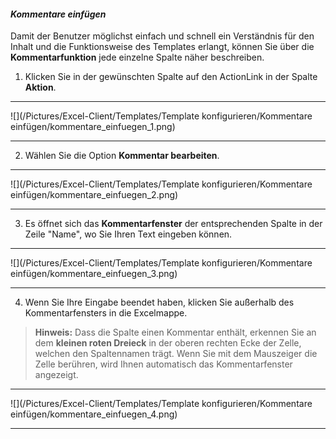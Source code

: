 #### *Kommentare einfügen*

Damit der Benutzer möglichst einfach und schnell ein Verständnis für den Inhalt und die Funktionsweise des Templates erlangt, können Sie über die **Kommentarfunktion** jede einzelne Spalte näher beschreiben.

1) Klicken Sie in der gewünschten Spalte auf den ActionLink in der Spalte **Aktion**.

---
![](/Pictures/Excel-Client/Templates/Template konfigurieren/Kommentare einfügen/kommentare_einfuegen_1.png)

---

2) Wählen Sie die Option **Kommentar bearbeiten**.

---
![](/Pictures/Excel-Client/Templates/Template konfigurieren/Kommentare einfügen/kommentare_einfuegen_2.png)

---

3) Es öffnet sich das **Kommentarfenster** der entsprechenden Spalte in der Zeile "Name", wo Sie Ihren Text eingeben können. 

---
![](/Pictures/Excel-Client/Templates/Template konfigurieren/Kommentare einfügen/kommentare_einfuegen_3.png)

---

4) Wenn Sie Ihre Eingabe beendet haben, klicken Sie außerhalb des Kommentarfensters in die Excelmappe.

> **Hinweis:** Dass die Spalte einen Kommentar enthält, erkennen Sie an dem **kleinen roten Dreieck** in der oberen rechten Ecke der Zelle, welchen den Spaltennamen trägt. Wenn Sie mit dem Mauszeiger die Zelle berühren, wird Ihnen automatisch das Kommentarfenster angezeigt.

---
![](/Pictures/Excel-Client/Templates/Template konfigurieren/Kommentare einfügen/kommentare_einfuegen_4.png)

---